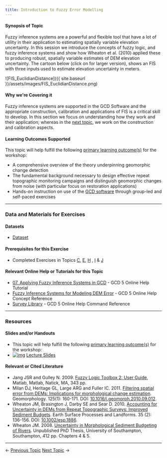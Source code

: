 ```yaml
---
title: Introduction to Fuzzy Error Modelling
---
```


#### Synopsis of Topic

Fuzzy inference systems are a powerful and flexible tool that have a lot of utility in their application to estimating spatially variable elevation uncertainty. In this session we introduce the concepts of fuzzy logic, and fuzzy inference systems and show how Wheaton et al. (2010) applied these to producing robust, spatially variable estimates of DEM elevation uncertainty.  The cartoon below  (click on for larger version), shows an FIS with three inputs used to estimate elevation uncertainty in meters. 

![FIS_EuclidianDistance]({{ site.baseurl }}/assets/images/FIS_EuclidianDistance.png)

#### Why we're Covering it

Fuzzy inference systems are supported in the GCD Software and the appropriate construction, calibration and applications of FIS is a critical skill to develop. In this section we focus on understanding how they work and their application; whereas in the [next topic](http://gcdworkshop.joewheaton.org/workshop-topics/versions/3-day-workshop/2-errors-uncertainties/p-building-your-own-fis), we work on the construction and calibration aspects.

#### Learning Outcomes Supported

This topic will help fulfill the following [primary learning outcome(s)](http://gcdworkshop.joewheaton.org/syllabus/primary-learning-outcomes) for the workshop:

- A comprehensive overview of the theory underpinning geomorphic change detection
- The fundamental background necessary to design effective repeat topographic monitoring campaigns and distinguish geomorphic changes from noise (with particular focus on restoration applications)
- Hands-on instruction on use of the [GCD software](http://www.joewheaton.org/Home/research/software/GCD) through group-led and self-paced exercises

------

### Data and Materials for Exercises

#### Datasets

- [Dataset](http://etal.usu.edu/GCD/Workshop/2014_ANZGG/Excercises/M_FIS_Intro.zip)

#### Prerequisites for this Exercise

- Completed Exercises in Topics  [C](http://gcdworkshop.joewheaton.org/workshop-topics/versions/2-day-workshop/anzgg-workshop-topics/1-surveying-principles-change-detection/c-review-of-building-surfaces-from-raw-topographic-data), [E](http://gcdworkshop.joewheaton.org/workshop-topics/versions/2-day-workshop/anzgg-workshop-topics/1-surveying-principles-change-detection/e-traditional-approaches-to-change-detection), [H](http://gcdworkshop.joewheaton.org/workshop-topics/versions/2-day-workshop/anzgg-workshop-topics/1-surveying-principles-change-detection/h-thresholding-alternatives) , [I](http://gcdworkshop.joewheaton.org/workshop-topics/versions/2-day-workshop/anzgg-workshop-topics/1-surveying-principles-change-detection/i-approaches-to-estimating-dem-error) & [J](http://gcdworkshop.joewheaton.org/workshop-topics/versions/2-day-workshop/anzgg-workshop-topics/1-surveying-principles-change-detection/j-statistical-methods-for-error-modelling)

#### Relevant Online Help or Tutorials for this Topic

- [07. Applying Fuzzy Inference Systems in GCD](http://gcd5help.joewheaton.org/tutorials--how-to/vii-fuzzy-inference-systems-in-gcd) - GCD 5 Online Help Tutorial
- [Fuzzy Inference Systems for Modeling DEM Error](http://gcd5help.joewheaton.org/gcd-concepts/fuzzy-inference-systems-for-modeling-dem-error) - GCD 5 Online Help Concept Reference
- [Survey Library](http://gcd5help.joewheaton.org/gcd-command-reference/data-prep-menu/survey-library) - GCD 5 Online Help Command Reference

------

### Resources

#### Slides and/or Handouts

- This topic will help fulfill the following [primary learning outcome(s)](http://gcdworkshop.joewheaton.org/syllabus/primary-learning-outcomes) for the workshop:
- [![img](http://gcdworkshop.joewheaton.org/_/rsrc/1429979231746/workshop-topics/versions/3-day-workshop/2-errors-uncertainties/n-fuzzy-inference-systems/pdfIcon.png)](http://gcdworkshop.joewheaton.org/workshop-topics/versions/3-day-workshop/2-errors-uncertainties/n-fuzzy-inference-systems/pdfIcon.png?attredirects=0) [Lecture Slides](http://etal.usu.edu/GCD/Workshop/2014_ANZGG/M_FuzzyInferenceSystems.pdf)

#### Relevant or Cited Literature

- Jang JSR and Gulley N. 2009. [Fuzzy Logic Toolbox 2: User Guide](http://www.mathworks.com/access/helpdesk/help/pdf_doc/fuzzy/fuzzy.pdf), Matlab, Matlab, Natick, MA, 343 pp. 
- Milan DJ, Heritage GL, Large ARG and Fuller IC. 2011. [Filtering spatial error from DEMs: Implications for morphological change estimation](http://etal.usu.edu/ICRRR/GCD/Milan_Filtering%20Spatial%20Error%20from%20DEM%27s.pdf). Geomorphology. 125(1): 160-171. DOI: [10.1016/j.geomorph.2010.09.012](http://dx.doi.org/10.1016/j.geomorph.2010.09.012).
- Wheaton JM, Brasington J, Darby SE and Sear D. 2010. [Accounting for Uncertainty in DEMs from Repeat Topographic Surveys: Improved Sediment Budgets](http://www.joewheaton.org/Home/research/paper-downloads/Wheaton_etal_ESPL_DoD.pdf). Earth Surface Processes and Landforms. 35 (2): 136-156. DOI: [10.1002/esp.1886](http://dx.doi.org/10.1002/esp.1886).
- Wheaton JM. 2008. [Uncertainty in Morphological Sediment Budgeting of Rivers](http://www.joewheaton.org/Home/research/projects-1/morphological-sediment-budgeting/phdthesis). Unpublished PhD Thesis, University of Southampton, Southampton, 412 pp. Chapters 4 & 5.

------

← [Previous Topic](http://gcdworkshop.joewheaton.org/workshop-topics/versions/2-day-workshop/anzgg-workshop-topics/1-surveying-principles-change-detection/l-recap-of-day-preview-of-day-2)            [Next Topic](http://gcdworkshop.joewheaton.org/workshop-topics/versions/2-day-workshop/anzgg-workshop-topics/2-application-interpretations-of-change-detection-day-2/n-building-your-own-fis-error-models) →